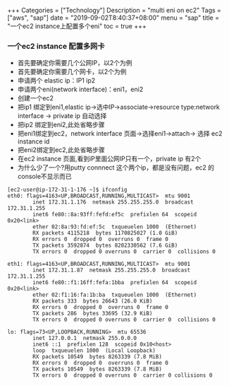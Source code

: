 +++
Categories = ["Technology"]
Description = "multi eni on ec2"
Tags = ["aws", "sap"]
date = "2019-09-02T8:40:37+08:00"
menu = "sap"
title = "一个ec2 instance上配置多个eni"
toc = true
+++

### 一个ec2 instance 配置多网卡 ###

- 首先要确定你需要几个公网IP，以2个为例
- 首先要确定你需要几个网卡，以2个为例
- 申请两个 elastic ip：IP1 ip2
- 申请两个eni(network interface)：eni1，eni2
- 创建一个ec2
- 把ip1 绑定到eni1,elastic ip->选中IP->associate->resource type:network interface -> private ip 自动选择
- 把ip2 绑定到eni2,此处省略步骤
- 把eni1绑定到ec2，network interface 页面->选择eni1->attach-> 选择 ec2 instance id
- 把eni2绑定到ec2,此处省略步骤
- 在ec2 instance 页面,看到iP里面公网IP只有一个，private ip 有2个
- 为什么少了一个?用putty connnect 这个两个ip，都是没有问题，ec2 的console不显示而已
  
```
[ec2-user@ip-172-31-1-176 ~]$ ifconfig
eth0: flags=4163<UP,BROADCAST,RUNNING,MULTICAST>  mtu 9001
        inet 172.31.1.176  netmask 255.255.255.0  broadcast 172.31.1.255
        inet6 fe80::8a:93ff:fefd:ef5c  prefixlen 64  scopeid 0x20<link>
        ether 02:8a:93:fd:ef:5c  txqueuelen 1000  (Ethernet)
        RX packets 4115218  bytes 1170825027 (1.0 GiB)
        RX errors 0  dropped 0  overruns 0  frame 0
        TX packets 3592874  bytes 8202330562 (7.6 GiB)
        TX errors 0  dropped 0 overruns 0  carrier 0  collisions 0

eth1: flags=4163<UP,BROADCAST,RUNNING,MULTICAST>  mtu 9001
        inet 172.31.1.87  netmask 255.255.255.0  broadcast 172.31.1.255
        inet6 fe80::f1:16ff:fefa:1bba  prefixlen 64  scopeid 0x20<link>
        ether 02:f1:16:fa:1b:ba  txqueuelen 1000  (Ethernet)
        RX packets 333  bytes 26643 (26.0 KiB)
        RX errors 0  dropped 0  overruns 0  frame 0
        TX packets 286  bytes 33695 (32.9 KiB)
        TX errors 0  dropped 0 overruns 0  carrier 0  collisions 0

lo: flags=73<UP,LOOPBACK,RUNNING>  mtu 65536
        inet 127.0.0.1  netmask 255.0.0.0
        inet6 ::1  prefixlen 128  scopeid 0x10<host>
        loop  txqueuelen 1000  (Local Loopback)
        RX packets 10549  bytes 8263339 (7.8 MiB)
        RX errors 0  dropped 0  overruns 0  frame 0
        TX packets 10549  bytes 8263339 (7.8 MiB)
        TX errors 0  dropped 0 overruns 0  carrier 0 collisions 0


```



